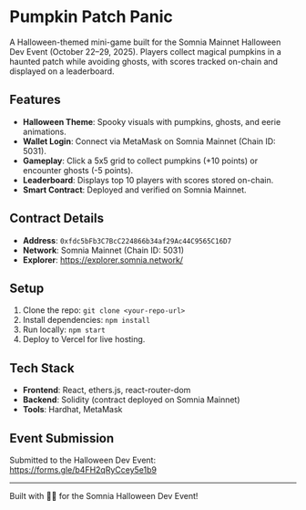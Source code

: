 # Pumpkin Patch Panic

A Halloween-themed mini-game built for the Somnia Mainnet Halloween Dev Event (October 22–29, 2025). Players collect magical pumpkins in a haunted patch while avoiding ghosts, with scores tracked on-chain and displayed on a leaderboard.

## Features
- **Halloween Theme**: Spooky visuals with pumpkins, ghosts, and eerie animations.
- **Wallet Login**: Connect via MetaMask on Somnia Mainnet (Chain ID: 5031).
- **Gameplay**: Click a 5x5 grid to collect pumpkins (+10 points) or encounter ghosts (-5 points).
- **Leaderboard**: Displays top 10 players with scores stored on-chain.
- **Smart Contract**: Deployed and verified on Somnia Mainnet.

## Contract Details
- **Address**: `0xfdc5bFb3C7BcC224866b34af29Ac44C9565C16D7`
- **Network**: Somnia Mainnet (Chain ID: 5031)
- **Explorer**: https://explorer.somnia.network/

## Setup
1. Clone the repo: `git clone <your-repo-url>`
2. Install dependencies: `npm install`
3. Run locally: `npm start`
4. Deploy to Vercel for live hosting.

## Tech Stack
- **Frontend**: React, ethers.js, react-router-dom
- **Backend**: Solidity (contract deployed on Somnia Mainnet)
- **Tools**: Hardhat, MetaMask

## Event Submission
Submitted to the Halloween Dev Event: https://forms.gle/b4FH2qRyCcey5e1b9

---

Built with 🎃👻 for the Somnia Halloween Dev Event!